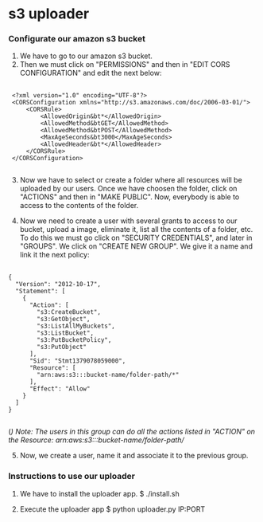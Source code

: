 s3 uploader
==========

### Configurate our amazon s3 bucket
1. We have to go to our amazon s3 bucket.
2. Then we must click on "PERMISSIONS" and then in "EDIT CORS CONFIGURATION" and edit the next below:

<pre>
	<code>
 &lt;?xml version="1.0" encoding="UTF-8"?&gt;
 &lt;CORSConfiguration xmlns="http://s3.amazonaws.com/doc/2006-03-01/"&gt;
     &lt;CORSRule&gt;
         &lt;AllowedOrigin&bt*&lt;/AllowedOrigin&gt;
         &lt;AllowedMethod&btGET&lt;/AllowedMethod&gt;
         &lt;AllowedMethod&btPOST&lt;/AllowedMethod&gt;
         &lt;MaxAgeSeconds&bt3000&lt;/MaxAgeSeconds&gt;
         &lt;AllowedHeader&bt*&lt;/AllowedHeader&gt;
     &lt;/CORSRule&gt;
 &lt;/CORSConfiguration&gt;
	</code>
</pre>

3. Now we have to select or create a folder where all resources will be uploaded by our users.
   Once we have choosen the folder, click on "ACTIONS" and then in "MAKE PUBLIC".
   Now, everybody is able to access to the contents of the folder.

4. Now we need to create a user with several grants to access to our bucket, upload a image, eliminate it,
   list all the contents of a folder, etc. To do this we must go click on "SECURITY CREDENTIALS", and later in "GROUPS". We click on "CREATE NEW GROUP". We give it a name and link it the next policy:

<pre>
	<code>
{
  "Version": "2012-10-17",
  "Statement": [
    {
      "Action": [
        "s3:CreateBucket",
        "s3:GetObject",
        "s3:ListAllMyBuckets",
        "s3:ListBucket",
        "s3:PutBucketPolicy",
        "s3:PutObject"
      ],
      "Sid": "Stmt1379078059000",
      "Resource": [
        "arn:aws:s3:::bucket-name/folder-path/*"
      ],
      "Effect": "Allow"
    }
  ]
}
	</code>
</pre>

(*) Note: The users in this group can do all the actions listed in "ACTION" on the Resource:
  arn:aws:s3:::bucket-name/folder-path/*

5. Now, we create a user, name it and associate it to the previous group.



### Instructions to use our uploader
1. We have to install the uploader app.
  $ ./install.sh

2. Execute the uploader app
  $ python uploader.py IP:PORT

